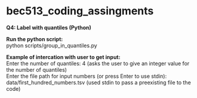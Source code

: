 # bec513_coding_assingments
**Q4: Label with quantiles (Python)**  

**Run the python script:**  
python scripts/group_in_quantiles.py  

**Example of intercation with user to get input:**<BR>
Enter the number of quantiles: 4 (asks the user to give an integer value for the number of quantiles) <br>
Enter the file path for input numbers (or press Enter to use stdin): data/first_hundred_numbers.tsv (used stdin to pass a preexisting file to the code)
